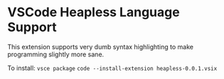 # VSCode Heapless Language Support

This extension supports very dumb syntax highlighting to make programming slightly more sane.

To install:
`vsce package`
`code --install-extension heapless-0.0.1.vsix`